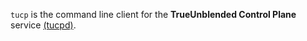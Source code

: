 `tucp` is the command line client for the **TrueUnblended Control Plane** service [(tucpd)](https://github.com/mobingilabs/ouchan/tree/master/cloudrun/tucpd).

